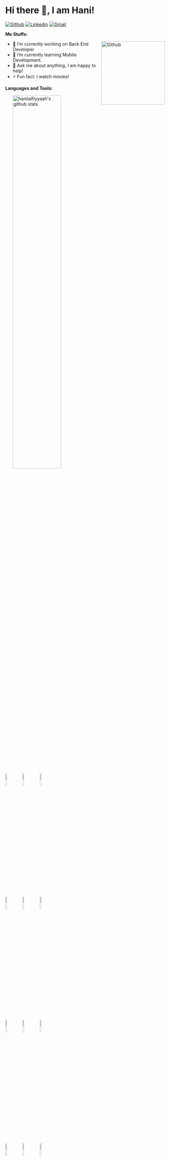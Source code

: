 # Hi there 👋, I am Hani!

<!-- 
[![Linkedin Badge](https://img.shields.io/badge/-haniialfiyyaah-blue?style=flat-square&logo=Linkedin&logoColor=white&link=https://www.linkedin.com/in/haniialfiyyaah/)](https://www.linkedin.com/in/haniialfiyyaah/) -->

[![Github](https://img.shields.io/badge/-Github-000?style=flat&logo=Github&logoColor=white)](https://github.com/haniialfiyyaah)
[![Linkedin](https://img.shields.io/badge/-LinkedIn-blue?style=flat&logo=Linkedin&logoColor=white)](https://www.linkedin.com/in/haniialfiyyaah/)
[![Gmail](https://img.shields.io/badge/-Gmail-c14438?style=flat&logo=Gmail&logoColor=white)](mailto:hanii.alfiyyah@gmail.com)

**Me Stuffs:**

<img width="200px" align="right" alt="Github" src="https://media.giphy.com/media/Ll22OhMLAlVDb8UQWe/giphy.gif" />

- 🔭 I’m currently working on Back End Developer
- 🌱 I’m currently learning Mobile Development.
- 💬 Ask me about anything, I am happy to help!
- ⚡ Fun fact: I watch movies!

**Languages and Tools:**
<p>
  <a href="https://github.com/haniialfiyyaah">
    <img width="55%" align="right" alt="haniialfiyyaah's github stats" src="https://github-readme-stats.vercel.app/api?username=haniialfiyyaah&show_icons=true&hide_border=true" />
  </a>
  
  <!-- Your languages and tools. Be careful with the alignment. 
  You can use this sites to get logos: https://www.vectorlogo.zone or https://simpleicons.org/
  -->
  <code><img width="10%" src="https://www.vectorlogo.zone/logos/javascript/javascript-ar21.svg"></code>
  <code><img width="10%" src="https://www.vectorlogo.zone/logos/php/php-ar21.svg"></code>
  <code><img width="10%" src="https://www.vectorlogo.zone/logos/java/java-ar21.svg"></code>
  <br />
  <code><img width="10%" src="https://www.vectorlogo.zone/logos/nodejs/nodejs-ar21.svg"></code>
  <code><img width="10%" src="https://www.vectorlogo.zone/logos/reactjs/reactjs-ar21.svg"></code>
  <code><img width="10%" src="https://www.vectorlogo.zone/logos/vuejs/vuejs-ar21.svg"></code>
  <br />
  <code><img width="10%" src="https://www.vectorlogo.zone/logos/postgresql/postgresql-ar21.svg"></code>
  <code><img width="10%" src="https://www.vectorlogo.zone/logos/mysql/mysql-ar21.svg"></code>
  <code><img width="10%" src="https://www.vectorlogo.zone/logos/mongodb/mongodb-ar21.svg"></code>
  <br />
  <code><img width="10%" src="https://www.vectorlogo.zone/logos/git-scm/git-scm-ar21.svg"></code>
  <code><img width="10%" src="https://www.vectorlogo.zone/logos/visualstudio_code/visualstudio_code-ar21.svg"></code>
  <code><img width="10%" src="https://www.vectorlogo.zone/logos/getpostman/getpostman-ar21.svg"></code>
</p>

<!-- ![Hani's GitHub stats](https://github-readme-stats.vercel.app/api?username=haniialfiyyaah&show_icons=true&theme=radical) -->
